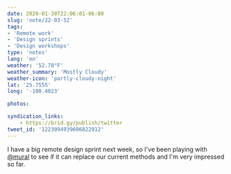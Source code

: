 ```yaml
---
date: 2020-01-30T22:06:01-06:00
slug: 'note/22-03-52'
tags:
- 'Remote work'
- 'Design sprints'
- 'Design workshops'
type: 'notes'
lang: 'en'
weather: '52.78°F'
weather_summary: 'Mostly Cloudy'
weather-icon: 'partly-cloudy-night'
lat: '25.7555'
long: '-100.4023'

photos:

syndication_links:
    - https://brid.gy/publish/twitter
tweet_id: '1223094939606822912'
---
```

I have a big remote design sprint next week, so I've been playing with <a href="https://twitter.com/@mural">@mural</a> to see if it can replace our current methods and I'm very impressed so far.